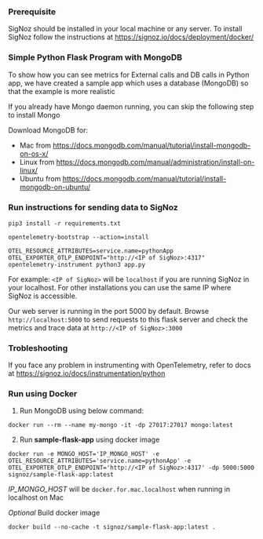 ### Prerequisite
SigNoz should be installed in your local machine or any server. To install SigNoz follow the instructions at https://signoz.io/docs/deployment/docker/


### Simple Python Flask Program with MongoDB

To show how you can see metrics for External calls and DB calls in Python app, we have created a sample app which uses a database (MongoDB) so that the example is more realistic

If you already have Mongo daemon running, you can skip the following step to install Mongo

Download MongoDB for:
- Mac from https://docs.mongodb.com/manual/tutorial/install-mongodb-on-os-x/
- Linux from https://docs.mongodb.com/manual/administration/install-on-linux/
- Ubuntu from https://docs.mongodb.com/manual/tutorial/install-mongodb-on-ubuntu/


### Run instructions for sending data to SigNoz
```
pip3 install -r requirements.txt
```

```
opentelemetry-bootstrap --action=install
```

```
OTEL_RESOURCE_ATTRIBUTES=service.name=pythonApp OTEL_EXPORTER_OTLP_ENDPOINT="http://<IP of SigNoz>:4317" opentelemetry-instrument python3 app.py
```

For example:
`<IP of SigNoz>` will be `localhost` if you are running SigNoz in your localhost. For other installations you can use the same IP where SigNoz is accessible.

Our web server is running in the port 5000 by default. Browse `http://localhost:5000` to send requests to this flask server and check the metrics and trace data at `http://<IP of SigNoz>:3000`

### Trobleshooting
If you face any problem in instrumenting with OpenTelemetry, refer to docs at 
https://signoz.io/docs/instrumentation/python



### Run using Docker
1. Run MongoDB using below command:

```
docker run --rm --name my-mongo -it -dp 27017:27017 mongo:latest
```

2. Run **sample-flask-app** using docker image

```
docker run -e MONGO_HOST='IP_MONGO_HOST' -e OTEL_RESOURCE_ATTRIBUTES='service.name=pythonApp' -e OTEL_EXPORTER_OTLP_ENDPOINT='http://<IP of SigNoz>:4317' -dp 5000:5000 signoz/sample-flask-app:latest 
```
*IP_MONGO_HOST* will be `docker.for.mac.localhost` when running in localhost on Mac


*Optional*
Build docker image
```
docker build --no-cache -t signoz/sample-flask-app:latest .
```
